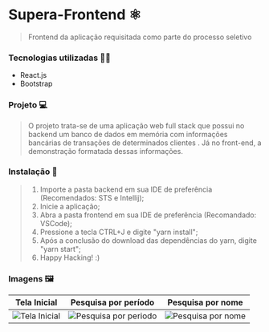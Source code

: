 # Supera-Frontend ⚛
> Frontend da aplicação requisitada como parte do processo seletivo

### Tecnologias utilizadas 👩‍🚀
- React.js
- Bootstrap

### Projeto 💻
> O projeto trata-se de uma aplicação web full stack que possui no backend um banco de dados em memória com informações bancárias de transações de determinados clientes . Já no front-end, a demonstração formatada dessas informações.

### Instalação 🧰
> 1. Importe a pasta backend em sua IDE de preferência (Recomendados: STS e Intellij);
> 2. Inicie a aplicação;
> 3. Abra a pasta frontend em sua IDE de preferência (Recomandado: VSCode);
> 4. Pressione a tecla CTRL+J e digite "yarn install";
> 5. Após a conclusão do download das dependências do yarn, digite "yarn start";
> 6. Happy Hacking! :)


### Imagens 🖼
| Tela Inicial | Pesquisa por período | Pesquisa por nome
|---|---|---|
![Tela Inicial](https://user-images.githubusercontent.com/80803417/209482312-f16d59b6-c843-45c0-9ea5-0fd33938cf0c.png) | ![Pesquisa por periodo](https://user-images.githubusercontent.com/80803417/209482320-fffc975c-7ee6-48be-8d90-fea1b1c73d44.png) | ![Pesquisa por nome](https://user-images.githubusercontent.com/80803417/209482321-3b35ff81-a225-42be-bd62-995d1ac202c0.png)
